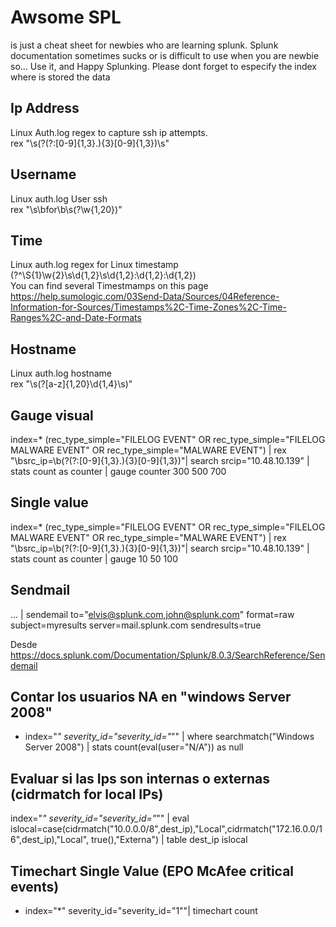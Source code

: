 # Awsome SPL
is just a cheat sheet for newbies who are learning splunk. Splunk documentation sometimes sucks or is difficult to use when you are newbie so... Use it, and Happy Splunking. Please dont forget to especify the index where is stored the data

## Ip Address
Linux Auth.log regex to capture ssh ip attempts.  
rex "\s(?<Ip>(?:[0-9]{1,3}\.){3}[0-9]{1,3})\s"

## Username
Linux auth.log User ssh  
rex "\s\bfor\b\s(?<user>\w{1,20})"

## Time
Linux auth.log regex for Linux timestamp  
(?<time>^\S{1}\w{2}\s\d{1,2}\s\d{1,2}:\d{1,2}:\d{1,2})  
You can find several Timestmamps on this page
https://help.sumologic.com/03Send-Data/Sources/04Reference-Information-for-Sources/Timestamps%2C-Time-Zones%2C-Time-Ranges%2C-and-Date-Formats

## Hostname
Linux auth.log hostname  
rex "\s(?<hostname>[a-z]{1,20}\d{1,4}\s)"  
## Gauge visual
index=* (rec_type_simple="FILELOG EVENT" OR rec_type_simple="FILELOG MALWARE EVENT" OR rec_type_simple="MALWARE EVENT") | rex "\bsrc_ip=\b(?<srcip>(?:[0-9]{1,3}\.){3}[0-9]{1,3})"| search srcip="10.48.10.139" | stats count as counter | gauge counter 300 500 700

## Single value
index=* (rec_type_simple="FILELOG EVENT" OR rec_type_simple="FILELOG MALWARE EVENT" OR rec_type_simple="MALWARE EVENT") | rex "\bsrc_ip=\b(?<srcip>(?:[0-9]{1,3}\.){3}[0-9]{1,3})"| search srcip="10.48.10.139" | stats count as counter | gauge 10 50 100

## Sendmail
... | sendemail to="elvis@splunk.com,john@splunk.com" format=raw subject=myresults server=mail.splunk.com sendresults=true

Desde <https://docs.splunk.com/Documentation/Splunk/8.0.3/SearchReference/Sendemail> 

## Contar los usuarios NA en "windows Server 2008"
* index="*" severity_id="severity_id=\"*\"" | where searchmatch("Windows Server 2008") | stats count(eval(user="N/A")) as null

## Evaluar si las Ips son internas o externas (cidrmatch for local IPs)
index="*" severity_id="severity_id=\"*\"" | eval islocal=case(cidrmatch("10.0.0.0/8",dest_ip),"Local",cidrmatch("172.16.0.0/16",dest_ip),"Local", true(),"Externa") | table dest_ip islocal

## Timechart Single Value (EPO McAfee critical events)
* index="*" severity_id="severity_id=\"1\""| timechart count
